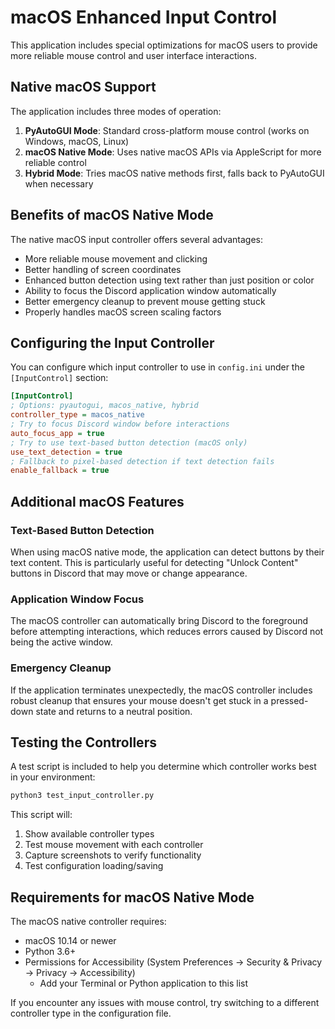 # macOS Enhanced Input Control

This application includes special optimizations for macOS users to provide more reliable mouse control and user interface interactions.

## Native macOS Support

The application includes three modes of operation:

1. **PyAutoGUI Mode**: Standard cross-platform mouse control (works on Windows, macOS, Linux)
2. **macOS Native Mode**: Uses native macOS APIs via AppleScript for more reliable control
3. **Hybrid Mode**: Tries macOS native methods first, falls back to PyAutoGUI when necessary

## Benefits of macOS Native Mode

The native macOS input controller offers several advantages:

- More reliable mouse movement and clicking
- Better handling of screen coordinates
- Enhanced button detection using text rather than just position or color
- Ability to focus the Discord application window automatically
- Better emergency cleanup to prevent mouse getting stuck
- Properly handles macOS screen scaling factors

## Configuring the Input Controller

You can configure which input controller to use in `config.ini` under the `[InputControl]` section:

```ini
[InputControl]
; Options: pyautogui, macos_native, hybrid
controller_type = macos_native
; Try to focus Discord window before interactions
auto_focus_app = true
; Try to use text-based button detection (macOS only)
use_text_detection = true
; Fallback to pixel-based detection if text detection fails
enable_fallback = true
```

## Additional macOS Features

### Text-Based Button Detection

When using macOS native mode, the application can detect buttons by their text content. This is particularly useful for detecting "Unlock Content" buttons in Discord that may move or change appearance.

### Application Window Focus

The macOS controller can automatically bring Discord to the foreground before attempting interactions, which reduces errors caused by Discord not being the active window.

### Emergency Cleanup

If the application terminates unexpectedly, the macOS controller includes robust cleanup that ensures your mouse doesn't get stuck in a pressed-down state and returns to a neutral position.

## Testing the Controllers

A test script is included to help you determine which controller works best in your environment:

```bash
python3 test_input_controller.py
```

This script will:
1. Show available controller types
2. Test mouse movement with each controller
3. Capture screenshots to verify functionality
4. Test configuration loading/saving

## Requirements for macOS Native Mode

The macOS native controller requires:
- macOS 10.14 or newer
- Python 3.6+
- Permissions for Accessibility (System Preferences → Security & Privacy → Privacy → Accessibility)
  - Add your Terminal or Python application to this list

If you encounter any issues with mouse control, try switching to a different controller type in the configuration file.